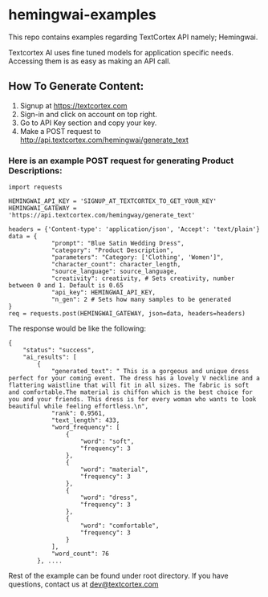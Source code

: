 # hemingwai-examples
This repo contains examples regarding TextCortex API namely; Hemingwai.

Textcortex AI uses fine tuned models for application specific needs. Accessing them is as easy as making an API call.

## How To Generate Content:
1. Signup at https://textcortex.com
2. Sign-in and click on account on top right.
3. Go to API Key section and copy your key.
4. Make a POST request to http://api.textcortex.com/hemingwai/generate_text

### Here is an example POST request for generating Product Descriptions:

```
import requests

HEMINGWAI_API_KEY = 'SIGNUP_AT_TEXTCORTEX_TO_GET_YOUR_KEY'
HEMINGWAI_GATEWAY = 'https://api.textcortex.com/hemingway/generate_text'

headers = {'Content-type': 'application/json', 'Accept': 'text/plain'}
data = {
            "prompt": "Blue Satin Wedding Dress",
            "category": "Product Description",
            "parameters": "Category: ['Clothing', 'Women']",
            "character_count": character_length,
            "source_language": source_language,
            "creativity": creativity, # Sets creativity, number between 0 and 1. Default is 0.65
            "api_key": HEMINGWAI_API_KEY,
            "n_gen": 2 # Sets how many samples to be generated
}
req = requests.post(HEMINGWAI_GATEWAY, json=data, headers=headers)
```

The response would be like the following:
```
{
    "status": "success",
    "ai_results": [
        {
            "generated_text": " This is a gorgeous and unique dress perfect for your coming event. The dress has a lovely V neckline and a flattering waistline that will fit in all sizes. The fabric is soft and comfortable.The material is chiffon which is the best choice for you and your friends. This dress is for every woman who wants to look beautiful while feeling effortless.\n",
            "rank": 0.9561,
            "text_length": 433,
            "word_frequency": [
                {
                    "word": "soft",
                    "frequency": 3
                },
                {
                    "word": "material",
                    "frequency": 3
                },
                {
                    "word": "dress",
                    "frequency": 3
                },
                {
                    "word": "comfortable",
                    "frequency": 3
                }
            ],
            "word_count": 76
        }, ....
```

Rest of the example can be found under root directory. If you have questions, contact us at dev@textcortex.com



